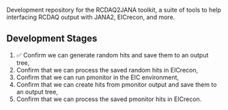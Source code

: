 Development repository for the RCDAQ2JANA toolkit, a suite of tools to help
interfacing RCDAQ output with JANA2, EICrecon, and more.

## Development Stages
1. :white_check_mark: Confirm we can generate random hits and save them to an output tree,
2. Confirm that we can process the saved random hits in EICrecon,
3. Confirm that we can run pmonitor in the EIC environment,
4. Confirm that we can create hits from pmonitor output and save them to an output tree,
5. Confirm that we can process the saved pmonitor hits in EICrecon.
